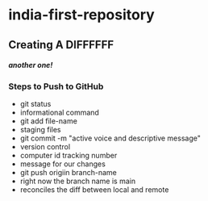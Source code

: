 # india-first-repository

## Creating A DIFFFFFF

##### another one! 

### Steps to Push to GitHub
- git status
- informational command
- git add file-name
- staging files
- git commit -m "active voice and descriptive message"
- version control
- computer id tracking number
- message for our changes
- git push origiin branch-name
- right now the branch name is main 
- reconciles the diff between local and remote